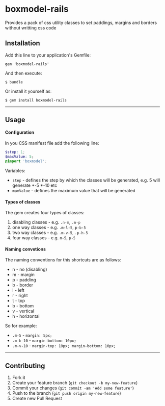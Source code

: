 # boxmodel-rails

Provides a pack of css utility classes to set paddings, margins and borders without writting css code

## Installation

Add this line to your application's Gemfile:

    gem 'boxmodel-rails'

And then execute:

    $ bundle

Or install it yourself as:

    $ gem install boxmodel-rails

----

## Usage

#### Configuration

In you CSS manifest file add the following line:

```scss
$step: 1;
$maxValue: 5;
@import 'boxmodel';
```

Variables:

 - `step` - defines the step by which the classes will be generated, e.g. 5 will generate *-5 *-10 etc
 - `maxValue` - defines the maximum value that will be generated

#### Types of classes

The gem creates four types of classes:

 1. disabling classes - e.g. `.n-m`, `.n-p`
 2. one way classes - e.g. `.m-l-5`, `p-b-5`
 3. two way classes - e.g. `.m-v-5`, `.p-h-5`
 4. four way classes - e.g. `m-5`, `p-5`

#### Naming convetions

The naming conventions for this shortcuts are as follows:

 - n - no (disabling)
 - m - margin
 - p - padding
 - b - border
 - l - left
 - r - right
 - t - top
 - b - bottom
 - v - vertical
 - h - horizontal

So for example:

 - `.m-5` - `margin: 5px;`
 - `.m-b-10` - `margin-bottom: 10px;`
 - `.m-v-10` - `margin-top: 10px; margin-bottom: 10px;`

----

## Contributing

1. Fork it
2. Create your feature branch (`git checkout -b my-new-feature`)
3. Commit your changes (`git commit -am 'Add some feature'`)
4. Push to the branch (`git push origin my-new-feature`)
5. Create new Pull Request
